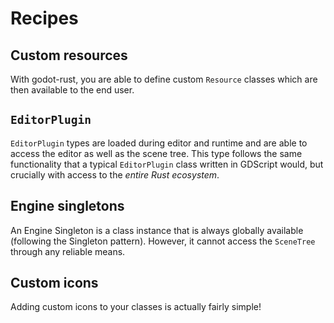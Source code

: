<!--
  ~ Copyright (c) godot-rust; Bromeon and contributors.
  ~ This Source Code Form is subject to the terms of the Mozilla Public
  ~ License, v. 2.0. If a copy of the MPL was not distributed with this
  ~ file, You can obtain one at https://mozilla.org/MPL/2.0/.
-->

# Recipes


## Custom resources

With godot-rust, you are able to define custom `Resource` classes which are then available to the end user.


## `EditorPlugin`

`EditorPlugin` types are loaded during editor and runtime and are able to access the editor as well as the scene tree. This type follows the same
functionality that a typical `EditorPlugin` class written in GDScript would, but crucially with access to the _entire Rust ecosystem_.


## Engine singletons

An Engine Singleton is a class instance that is always globally available (following the Singleton pattern). However,
it cannot access the `SceneTree` through any reliable means.


## Custom icons

Adding custom icons to your classes is actually fairly simple!
